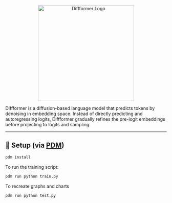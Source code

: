 <p align="center">
  <picture>
    <source srcset="assets/diffformer_dark.png" media="(prefers-color-scheme: dark)">
    <source srcset="assets/diffformer_light.png" media="(prefers-color-scheme: light)">
    <img src="assets/diffformer_light.png" alt="Diffformer Logo" width="300">
  </picture>
</p>

Diffformer is a diffusion-based language model that predicts tokens by denoising in embedding space. Instead of directly predicting and autoregressing logits, Diffformer gradually refines the pre-logit embeddings before projecting to logits and sampling.



---

## 🔧 Setup (via [PDM](https://pdm-project.org/en/latest/))


```bash
pdm install
```

To run the training script:

```bash
pdm run python train.py
```

To recreate graphs and charts

```bash
pdm run python test.py
```

